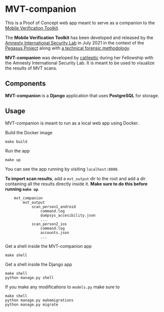 # MVT-companion

This is a Proof of Concept web app meant to serve as a companion to the [Mobile Verification Toolkit](https://github.com/mvt-project/mvt). 

The **Mobile Verification Toolkit** has been developed and released by the [Amnesty International Security Lab](https://www.amnesty.org/en/tech/) in July 2021 in the context of the [Pegasus Project](https://forbiddenstories.org/about-the-pegasus-project/) along with [a technical forensic methodology](https://www.amnesty.org/en/latest/research/2021/07/forensic-methodology-report-how-to-catch-nso-groups-pegasus/). 

**MVT-companion** was developed by [catileptic](https://github.com/catileptic) during her Fellowship with the Amnesty International Security Lab. It is meant to be used to visualize the results of MVT scans. 

## Components

**MVT-companion** is a **Django** application that uses **PostgreSQL** for storage.

## Usage

MVT-companion is meant to run as a local web app using Docker.

Build the Docker image
```
make build
```

Run the app 
```
make up
```

You can see the app running by visiting `localhost:8000`.

**To import scan results**, add a `mvt_output` dir to the root and add a dir containing all the results directly inside it.
**Make sure to do this before running `make up`**.
```
    mvt_companion
        mvt_output
            scan_person1_android
                command.log
                dumpsys_accesibility.json
                ...
            scan_person2_ios
                command.log
                accounts.json
                ...
```

Get a shell inside the MVT-companion app
```
make shell
```

Get a shell inside the Django app
```
make shell
python manage.py shell
```

If you make any modifications to `models.py` make sure to
```
make shell
python manage.py makemigrations
python manage.py migrate
```
